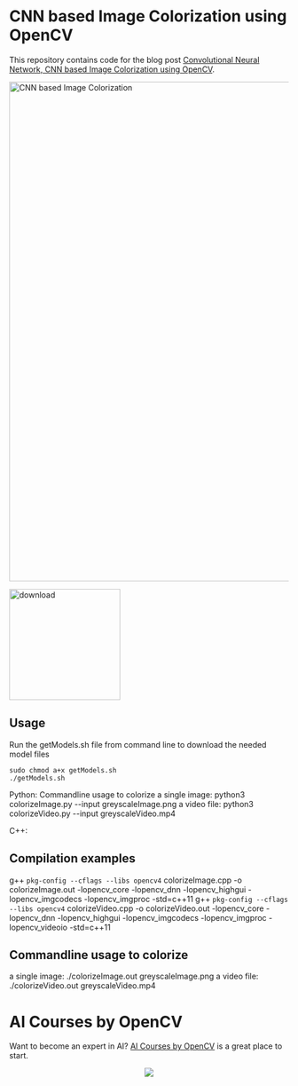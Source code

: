 # CNN based Image Colorization using OpenCV
This repository contains code for the blog post [Convolutional Neural Network, CNN based Image Colorization using OpenCV](https://learnopencv.com/convolutional-neural-network-based-image-colorization-using-opencv/).

<img src="https://learnopencv.com/wp-content/uploads/2018/07/colorization-example-1024x414.png" alt="CNN based Image Colorization" width="900">

[<img src="https://learnopencv.com/wp-content/uploads/2022/07/download-button-e1657285155454.png" alt="download" width="200">](https://www.dropbox.com/scl/fo/oy70bb6ntgikapcczq487/h?dl=1&rlkey=suwfba3j7c52u37aqq7dfvw7i)

## Usage

Run the getModels.sh file from command line to download the needed model files

	sudo chmod a+x getModels.sh
	./getModels.sh

Python:
Commandline usage to colorize 
a single image:
	python3 colorizeImage.py --input greyscaleImage.png
a video file:
	python3 colorizeVideo.py --input greyscaleVideo.mp4


C++:

## Compilation examples
g++ `pkg-config --cflags --libs opencv4` colorizeImage.cpp -o colorizeImage.out -lopencv_core -lopencv_dnn -lopencv_highgui -lopencv_imgcodecs -lopencv_imgproc -std=c++11 
g++ `pkg-config --cflags --libs opencv4` colorizeVideo.cpp -o colorizeVideo.out -lopencv_core -lopencv_dnn -lopencv_highgui -lopencv_imgcodecs -lopencv_imgproc -lopencv_videoio -std=c++11 


## Commandline usage to colorize 
a single image:
	./colorizeImage.out greyscaleImage.png
a video file:
	./colorizeVideo.out greyscaleVideo.mp4


# AI Courses by OpenCV

Want to become an expert in AI? [AI Courses by OpenCV](https://opencv.org/courses/) is a great place to start. 

<a href="https://opencv.org/courses/">
<p align="center"> 
<img src="https://www.learnopencv.com/wp-content/uploads/2020/04/AI-Courses-By-OpenCV-Github.png">
</p>
</a>
